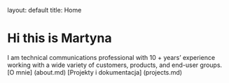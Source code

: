 layout: default
title: Home

# Hi this is Martyna

I am technical communications professional with 10 + years’ experience working with a wide variety of customers, products, and end-user groups.
[O mnie] (about.md)
[Projekty i dokumentacja] (projects.md)
